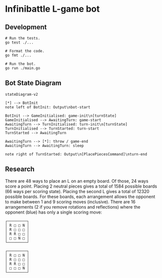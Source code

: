 # Infinibattle L-game bot

## Development

```shell
# Run the tests.
go test ./...

# Format the code.
go fmt ./...

# Run the bot.
go run ./main.go
```

## Bot State Diagram

```mermaid
stateDiagram-v2

[*] --> BotInit
note left of BotInit: Output\nbot-start

BotInit --> GameInitialised: game-init\n[turnState]
GameInitialised --> AwaitingTurn: game-start
AwaitingTurn --> TurnInitialised: turn-init\n[turnState]
TurnInitialised --> TurnStarted: turn-start
TurnStarted --> AwaitingTurn

AwaitingTurn --> [*]: throw / game-end
AwaitingTurn --> AwaitingTurn: sleep

note right of TurnStarted: Output\n[PlacePiecesCommand]\nturn-end

```

## Research

There are 48 ways to place an L on an empty board.
Of those, 24 ways score a point.
Placing 2 neutral pieces gives a total of 1584 possible boards (66 ways per scoring state).
Placing the second L gives a total of 12320 possible boards.
For these boards, each arrangement allows the opponent to make between 1 and 9 scoring moves (inclusive).
There are 16 arrangements (2 if you remove rotations and reflections) where the opponent (blue) has only a single scoring move:

```
┌─────────┐
│ R □ □ N │
│ R □ □ □ │
│ R R □ □ │
│ □ □ N □ │
└─────────┘

┌─────────┐
│ R □ □ N │
│ R □ □ □ │
│ R R □ □ │
│ □ □ □ N │
└─────────┘
```
